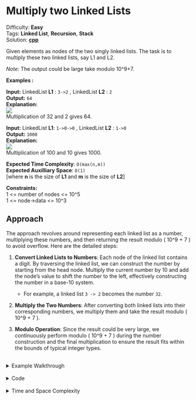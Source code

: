 # Multiply two Linked Lists

Difficulty: **Easy** <br>
Tags: **Linked List**, **Recursion**, **Stack** <br>
Solution: **[cpp](multiplyLinkedList.cpp)**

Given elements as nodes of the two singly linked lists. The task is to multiply these two linked lists, say L1 and L2.

*Note:* The output could be large take modulo 10^9+7.

**Examples :**

**Input:** LinkedList **L1** : `3->2` , LinkedList **L2** : `2`  
**Output:** `64` <br>
**Explanation:   
![](https://media.geeksforgeeks.org/img-practice/prod/addEditProblem/700336/Web/Other/blobid0_1721108424.png)**  <br>
Multiplication of 32 and 2 gives 64.

**Input:** LinkedList **L1**: `1->0->0` , LinkedList **L2** : `1->0 `  <br>
**Output:** `1000` <br>
**Explanation:   
![](https://media.geeksforgeeks.org/img-practice/prod/addEditProblem/700336/Web/Other/blobid1_1721108436.png)**  <br>
Multiplication of 100 and 10 gives 1000.

**Expected Time Complexity**: `O(max(n,m))` <br> 
**Expected Auxilliary Space**: `O(1)` <br>
[where **n** is the size of **L1** and **m** is the size of **L2**]

**Constraints:**  
1 <= number of nodes <= 10^5   <br>
1 <= node->data <= 10^3 <br>

## Approach

The approach revolves around representing each linked list as a number, multiplying these numbers, and then returning the result modulo \( 10^9 + 7 \) to avoid overflow. Here are the detailed steps:

1. **Convert Linked Lists to Numbers**: 
   Each node of the linked list contains a digit. By traversing the linked list, we can construct the number by starting from the head node. Multiply the current number by 10 and add the node’s value to shift the number to the left, effectively constructing the number in a base-10 system.

   - For example, a linked list `3 -> 2` becomes the number `32`.

2. **Multiply the Two Numbers**:
   After converting both linked lists into their corresponding numbers, we multiply them and take the result modulo \( 10^9 + 7 \).

3. **Modulo Operation**:
   Since the result could be very large, we continuously perform modulo \( 10^9 + 7 \) during the number construction and the final multiplication to ensure the result fits within the bounds of typical integer types.

<br>
<details>
<summary>Example Walkthrough</summary>

Consider two linked lists:

- Linked List 1 (`L1`): `3 -> 2`
- Linked List 2 (`L2`): `2`

1. **Convert `L1` (3 -> 2) into a number**:
   - Start with `num1 = 0`.
   - First node value is `3`:  
     `num1 = (0 * 10 + 3) % (10^9 + 7) = 3`.
   - Second node value is `2`:  
     `num1 = (3 * 10 + 2) % (10^9 + 7) = 32`.

   So, `L1` represents the number `32`.

2. **Convert `L2` (2) into a number**:
   - Start with `num2 = 0`.
   - First node value is `2`:  
     `num2 = (0 * 10 + 2) % (10^9 + 7) = 2`.

   So, `L2` represents the number `2`.

3. **Multiply the numbers**:
   Multiply `num1` and `num2`:  
   `result = (32 * 2) % (10^9 + 7) = 64`.

   Hence, the result of multiplying the two linked lists is `64`.
</details>

<br>
<details>
<summary>Code</summary>

```cpp
#include<bits/stdc++.h>
using namespace std;

const long long MOD = 1e9 + 7;

struct Node {
    int data;
    Node* next;
    Node(int val) : data(val), next(nullptr) {}
};

// Function to multiply two linked lists
long long multiplyTwoLists(Node* first, Node* second) {
    long long num1 = 0, num2 = 0;
    
    while (first) {
        num1 = (num1 * 10 + first->data) % MOD;
        first = first->next;
    }
    
    while (second) {
        num2 = (num2 * 10 + second->data) % MOD;
        second = second->next;
    }
    
    return (num1 * num2) % MOD;
}

// Driver code
int main() {
    Node* L1 = new Node(3);
    L1->next = new Node(2);
    
    Node* L2 = new Node(2);
    
    cout << multiplyTwoLists(L1, L2) << endl; // Output: 64
    
    return 0;
}
```
</details>

<br>
<details>
<summary>Time and Space Complexity</summary>

- **Time Complexity**:
  - Converting a linked list into a number takes `O(n)` time where `n` is the number of nodes in the first linked list.
  - Converting the second linked list takes `O(m)` time where `m` is the number of nodes in the second linked list.
  - Thus, the overall time complexity is `O(n + m)`, which simplifies to `O(max(n, m))`.

- **Space Complexity**:
  - The space complexity is `O(1)` since we only use a few extra variables (`num1`, `num2`) and do not use additional space for recursion or arrays.

</details>
